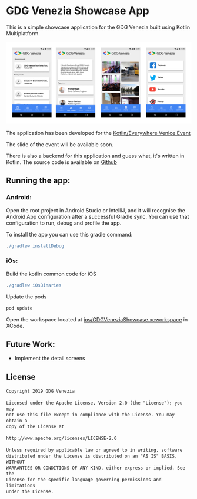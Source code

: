# GDG Venezia Showcase App

This is a simple showcase application for the GDG Venezia built using Kotlin Multiplatform.

<p align="center">
<img width="800px" src="https://github.com/GDG-Venezia/gdg-venezia-showcase-app/blob/develop/screens.png?raw=true">
</p>

The application has been developed for the [Kotlin/Everywhere Venice Event](https://www.meetup.com/it-IT/GDG-Venezia/events/265665209/) 

The slide of the event will be available soon.

There is also a backend for this application and guess what, it's written in Kotlin. The source code is available on [Github](https://github.com/GDG-Venezia/gdg-venezia-showcase-app-backend)

## Running the app:

### Android:

Open the root project in Android Studio or IntelliJ, and it will recognise the Android App configuration after a
successful Gradle sync. You can use that configuration to run, debug and profile the app.

To install the app you can use this gradle command:

```groovy
./gradlew installDebug
```

### iOs:

Build the kotlin common code for iOS

```groovy
./gradlew iOsBinaries
```
Update the pods

```bash
pod update
```
Open the workspace located at [ios/GDGVeneziaShowcase.xcworkspace](/ios/GDGVeneziaShowcase.xcworkspace) 
in XCode. 

## Future Work:

- Implement the detail screens

## License

    Copyright 2019 GDG Venezia

    Licensed under the Apache License, Version 2.0 (the "License"); you may 
    not use this file except in compliance with the License. You may obtain a 
    copy of the License at

    http://www.apache.org/licenses/LICENSE-2.0

    Unless required by applicable law or agreed to in writing, software 
    distributed under the License is distributed on an "AS IS" BASIS, WITHOUT 
    WARRANTIES OR CONDITIONS OF ANY KIND, either express or implied. See the 
    License for the specific language governing permissions and limitations 
    under the License.
